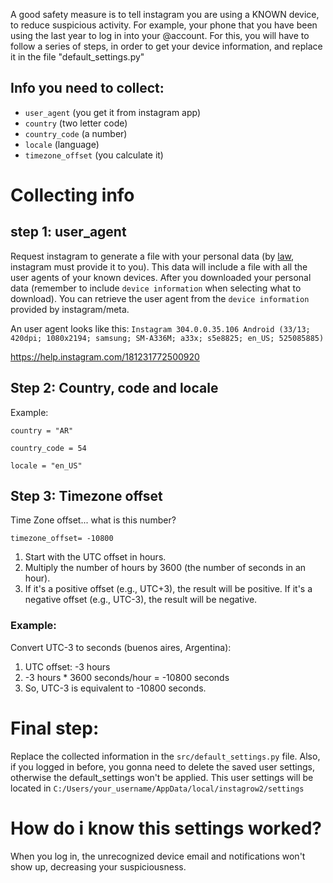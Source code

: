 A good safety measure is to tell instagram you are using a KNOWN device, to reduce suspicious activity. For example, your phone that you have been using the last year to log in into your @account.
For this, you will have to follow a series of steps, in order to get your device information, and replace it in the file  "default_settings.py"

## Info you need to collect:

   - `user_agent` (you get it from instagram app)
   - `country` (two letter code)
   - `country_code` (a number)
   - `locale` (language)
   - `timezone_offset` (you calculate it)

# Collecting info

## step 1: user_agent 
Request instagram to generate a file with your personal data (by [law](https://gdprinfo.eu/en-article-15), instagram must provide it to you). This data will include a file with all the user agents of your known devices. After you downloaded your personal data (remember to include `device information` when selecting what to download).
You can retrieve the user agent from the `device information` provided by instagram/meta.

An user agent looks like this:
`Instagram 304.0.0.35.106 Android (33/13; 420dpi; 1080x2194; samsung; SM-A336M; a33x; s5e8825; en_US; 525085885)`

https://help.instagram.com/181231772500920

## Step 2: Country, code and locale

Example:

    country = "AR"
    
    country_code = 54
    
    locale = "en_US"


## Step 3: Timezone offset

Time Zone offset... what is this number?
    
    timezone_offset= -10800
    
1) Start with the UTC offset in hours.
2) Multiply the number of hours by 3600 (the number of seconds in an hour).
3) If it's a positive offset (e.g., UTC+3), the result will be positive. If it's a negative offset (e.g., UTC-3), the result will be negative.

### Example: 
Convert UTC-3 to seconds (buenos aires, Argentina):
1) UTC offset: -3 hours 
2) -3 hours * 3600 seconds/hour = -10800 seconds
3) So, UTC-3 is equivalent to -10800 seconds.

# Final step:
Replace the collected information in the `src/default_settings.py` file. Also, if you logged in before, you gonna need to delete the saved user settings, otherwise the default_settings won't be applied. This user settings will be located in `C:/Users/your_username/AppData/local/instagrow2/settings`

# How do i know this settings worked?
When you log in, the unrecognized device email and notifications won't show up, decreasing your suspiciousness.

